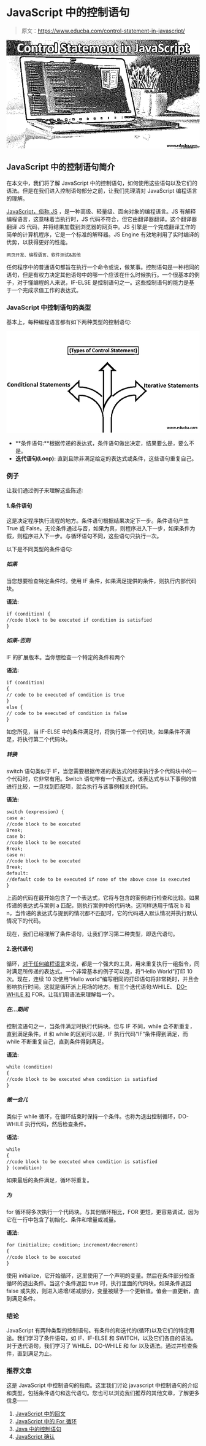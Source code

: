 # JavaScript 中的控制语句

> 原文：<https://www.educba.com/control-statement-in-javascript/>

![control staement in javascript](img/c8ed4b986e95a0853bf68a41f80c96f6.png)



## JavaScript 中的控制语句简介

在本文中，我们将了解 JavaScript 中的控制语句，如何使用这些语句以及它们的语法。但是在我们进入控制语句部分之前，让我们先理清对 JavaScript 编程语言的理解。

[JavaScript，俗称 JS](https://www.educba.com/javascript-objects/) ，是一种高级、轻量级、面向对象的编程语言。JS 有解释编程语言，这意味着当执行时，JS 代码不符合，但它由翻译器翻译。这个翻译器翻译 JS 代码，并将结果加载到浏览器的网页中。JS 引擎是一个完成翻译工作的简单的计算机程序，它是一个标准的解释器。JS Engine 有效地利用了实时编译的优势，以获得更好的性能。

<small>网页开发、编程语言、软件测试&其他</small>

任何程序中的普通语句都旨在执行一个命令或说，做某事。控制语句是一种相同的语句，但是有权力决定其他语句中的哪一个应该在什么时候执行。一个很基本的例子，对于懂编程的人来说，IF-ELSE 是控制语句之一。这些控制语句的能力是基于一个完成求值工作的表达式。

### JavaScript 中控制语句的类型

基本上，每种编程语言都有如下两种类型的控制语句:

![control staement in javascript 1](img/222791fa59697c031a082a0d23dc8e95.png)



*   **条件语句:**根据传递的表达式，条件语句做出决定，结果要么是，要么不是。
*   **迭代语句(Loop):** 直到且除非满足给定的表达式或条件，这些语句重复自己。

### 例子

让我们通过例子来理解这些陈述:

#### 1.条件语句

这是决定程序执行流程的地方。条件语句根据结果决定下一步。条件语句产生 True 或 False。无论条件通过与否，如果为真，则程序进入下一步，如果条件为假，则程序进入下一步。与循环语句不同，这些语句只执行一次。

以下是不同类型的条件语句:

##### 如果

当您想要检查特定条件时。使用 IF 条件，如果满足提供的条件，则执行内部代码块。

**语法:**

```
if (condition) {
//code block to be executed if condition is satisfied
}
```

##### 如果-否则

IF 的扩展版本。当你想检查一个特定的条件和两个

**语法:**

```
if (condition)
{
// code to be executed of condition is true
}
else {
// code to be executed of condition is false
}
```

如您所见，当 IF-ELSE 中的条件满足时，将执行第一个代码块，如果条件不满足，将执行第二个代码块。

##### 转换

switch 语句类似于 IF，当您需要根据传递的表达式的结果执行多个代码块中的一个代码时，它非常有用。Switch 语句带有一个表达式，该表达式与以下事例的值进行比较，一旦找到匹配项，就会执行与该事例相关的代码。

**语法:**

```
switch (expression) {
case a:
//code block to be executed
Break;
case b:
//code block to be executed
Break;
case n:
//code block to be executed
Break;
default:
//default code to be executed if none of the above case is executed
}
```

上面的代码在最开始包含了一个表达式，它将与包含的案例进行检查和比较。如果传递的表达式与案例 a 匹配，则执行案例中的代码块。这同样适用于情况 b 和 n，当传递的表达式与提到的情况都不匹配时，它的代码进入默认情况并执行默认情况下的代码。

现在，我们已经理解了条件语句，让我们学习第二种类型，即迭代语句。

#### 2.迭代语句

循环，[对于任何编程语言](https://www.educba.com/what-is-a-programming-language/)来说，都是一个强大的工具，用来重复执行一组指令，同时满足所传递的表达式。一个非常基本的例子可以是，将“Hello World”打印 10 次。现在，连续 10 次使用“Hello world”编写相同的打印语句将非常耗时，并且会影响执行时间。这就是循环派上用场的地方。有三个迭代语句:WHILE、 [DO-WHILE 和](https://www.educba.com/do-while-loop-in-java/) FOR。让我们用语法来理解每一个。

##### 在…期间

控制流语句之一，当条件满足时执行代码块。但与 IF 不同，while 会不断重复，直到满足条件。if 和 while 的区别可以是，IF 执行代码“IF”条件得到满足，而 while 不断重复自己，直到条件得到满足。

**语法:**

```
while (condition)
{
//code block to be executed when condition is satisfied
}
```

##### 做一会儿

类似于 while 循环，在循环结束时保持一个条件。也称为退出控制循环，DO-WHILE 执行代码，然后检查条件。

**语法:**

```
while
{
//code block to be executed when condition is satisfied
} (condition)
```

如果最后的条件满足，循环将重复。

##### 为

for 循环将多次执行一个代码块。与其他循环相比，FOR 更短，更容易调试，因为它在一行中包含了初始化、条件和增量或减量。

**语法:**

```
for (initialize; condition; increment/decrement)
{
//code block to be executed
}
```

使用 initialize，它开始循环，这里使用了一个声明的变量。然后在条件部分检查循环的退出条件。当这个条件返回 true 时，执行里面的代码块。如果条件返回 false 或失败，则进入递增/递减部分，变量被赋予一个更新值。值会一直更新，直到满足条件。

### 结论

JavaScript 有两种类型的控制语句。有条件的和迭代的(循环)以及它们的特定用途。我们学习了条件语句，如 IF、IF-ELSE 和 SWITCH，以及它们各自的语法。对于迭代语句，我们学习了 WHILE、DO-WHILE 和 for 以及语法。通过并检查条件，直到满足为止。

### 推荐文章

这是 JavaScript 中控制语句的指南。这里我们讨论 javascript 中控制语句的介绍和类型，包括条件语句和迭代语句。您也可以浏览我们推荐的其他文章，了解更多信息——

1.  [JavaScript 中的回文](https://www.educba.com/palindrome-in-javascript/)
2.  [JavaScript 中的 For 循环](https://www.educba.com/for-loop-in-javascript/)
3.  [Java 中的控制语句](https://www.educba.com/control-statement-in-java/)
4.  [JavaScript 确认](https://www.educba.com/javascript-confirm/)





